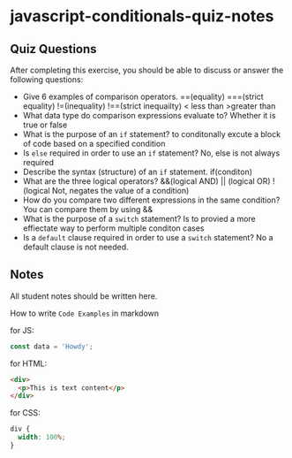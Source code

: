 # javascript-conditionals-quiz-notes

## Quiz Questions

After completing this exercise, you should be able to discuss or answer the following questions:

- Give 6 examples of comparison operators.
  ==(equality) ===(strict equality) !=(inequality) !==(strict inequailty)
  < less than >greater than
- What data type do comparison expressions evaluate to?
  Whether it is true or false
- What is the purpose of an `if` statement?
  to conditonally excute a block of code based on a specified condition
- Is `else` required in order to use an `if` statement?
  No, else is not always required
- Describe the syntax (structure) of an `if` statement.
  if(conditon)
- What are the three logical operators?
  &&(logical AND) || (logical OR) ! (logical Not, negates the value of a condition)
- How do you compare two different expressions in the same condition?
  You can compare them by using &&
- What is the purpose of a `switch` statement?
  Is to provied a more effiectate way to perform multiple conditon cases
- Is a `default` clause required in order to use a `switch` statement?
  No a default clause is not needed.

## Notes

All student notes should be written here.

How to write `Code Examples` in markdown

for JS:

```javascript
const data = 'Howdy';
```

for HTML:

```html
<div>
  <p>This is text content</p>
</div>
```

for CSS:

```css
div {
  width: 100%;
}
```
